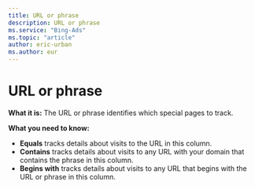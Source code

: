 ```yaml
---
title: URL or phrase
description: URL or phrase
ms.service: "Bing-Ads"
ms.topic: "article"
author: eric-urban
ms.author: eur
---
```


# URL or phrase

**What it is:**  The URL or phrase identifies which special pages to track.

**What you need to know:**
- **Equals** tracks details about visits to the URL in this column.
- **Contains** tracks details about visits to any URL with your domain that contains the phrase in this column.
- **Begins with** tracks details about visits to any URL that begins with the URL or phrase in this column.


